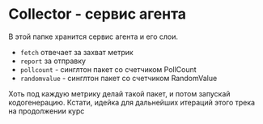 # Collector - сервис агента

В этой папке хранится сервис агента и его слои.

+ `fetch` отвечает за захват метрик
+ `report` за отправку
+ `pollcount` - синглтон пакет со счетчиком PollCount
+ `randomvalue` - синглтон пакет со счетчиком RandomValue

Хоть под каждую метрику делай такой пакет, и потом запускай кодогенерацию. Кстати, идейка для дальнейших итераций этого трека на продолжении курс
